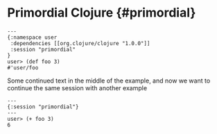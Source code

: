 # Primordial Clojure {#primordial}

```clj/session {#ex1}
---
{:namespace user
 :dependencies [[org.clojure/clojure "1.0.0"]]
 :session "primordial"
}
user> (def foo 3)
#'user/foo
```

Some continued text in the middle of the example, and now
we want to continue the same session with another example

```clj/session {#ex2}
---
{:session "primordial"}
---
user> (+ foo 3)
6
```
